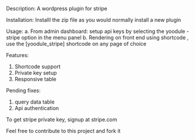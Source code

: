Description: A wordpress plugin for stripe

Installation: Installl the zip file as you would normally install a new plugin

Usage:
a. From admin dashboard: setup api keys by selecting the yoodule - stripe option in the menu panel
b. Rendering on front end using shortcode , use the [yoodule_stripe] shortcode on any page of choice

Features:

1.  Shortcode support
2.  Private key setup
3.  Responsive table

Pending fixes:

1.  query data table
2.  Api authentication

To get stripe private key, signup at stripe.com

Feel free to contribute to this project and fork it
